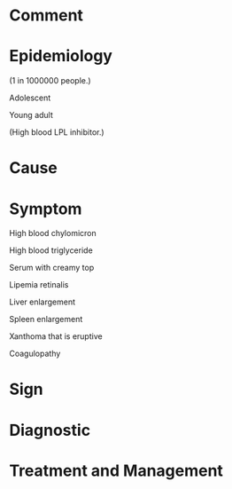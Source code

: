 # Comment

# Epidemiology

(1 in 1000000 people.)

Adolescent

Young adult

(High blood LPL inhibitor.)

# Cause

# Symptom

High blood chylomicron

High blood triglyceride

Serum with creamy top

Lipemia retinalis

Liver enlargement

Spleen enlargement

Xanthoma that is eruptive

Coagulopathy

# Sign

# Diagnostic

# Treatment and Management
